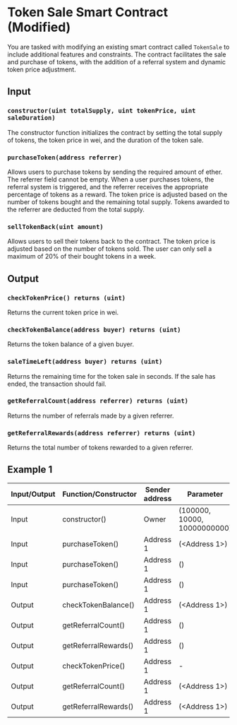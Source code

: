 # Token Sale Smart Contract (Modified)

You are tasked with modifying an existing smart contract called `TokenSale` to include additional features and constraints. The contract facilitates the sale and purchase of tokens, with the addition of a referral system and dynamic token price adjustment.

## Input

### `constructor(uint totalSupply, uint tokenPrice, uint saleDuration)`

The constructor function initializes the contract by setting the total supply of tokens, the token price in wei, and the duration of the token sale.

### `purchaseToken(address referrer)`

Allows users to purchase tokens by sending the required amount of ether. The referrer field cannot be empty. When a user purchases tokens, the referral system is triggered, and the referrer receives the appropriate percentage of tokens as a reward. The token price is adjusted based on the number of tokens bought and the remaining total supply. Tokens awarded to the referrer are deducted from the total supply.

### `sellTokenBack(uint amount)`

Allows users to sell their tokens back to the contract. The token price is adjusted based on the number of tokens sold. The user can only sell a maximum of 20% of their bought tokens in a week.

## Output

### `checkTokenPrice() returns (uint)`

Returns the current token price in wei.

### `checkTokenBalance(address buyer) returns (uint)`

Returns the token balance of a given buyer.

### `saleTimeLeft(address buyer) returns (uint)`

Returns the remaining time for the token sale in seconds. If the sale has ended, the transaction should fail.

### `getReferralCount(address referrer) returns (uint)`

Returns the number of referrals made by a given referrer.

### `getReferralRewards(address referrer) returns (uint)`

Returns the total number of tokens rewarded to a given referrer.

## Example 1

| Input/Output | Function/Constructor | Sender address | Parameter                    | Value(Wei) | Expected output  |
| ------------ | -------------------- | -------------- | ---------------------------- | ---------- | ---------------- |
| Input        | constructor()        | Owner          | (100000, 10000, 10000000000) | -          | -                |
| Input        | purchaseToken()      | Address 1      | (<Address 1>)                | 500000000  | Transaction Fail |
| Input        | purchaseToken()      | Address 1      | (<Owner>)                    | 500000000  | -                |
| Input        | purchaseToken()      | Address 1      | (<Owner>)                    | 500000000  | Transaction Fail |
| Output       | checkTokenBalance()  | Address 1      | (<Address 1>)                | -          | 50000            |
| Output       | getReferralCount()   | Address 1      | (<Owner>)                    | -          | 1                |
| Output       | getReferralRewards() | Address 1      | (<Owner>)                    | -          | 2500             |
| Output       | checkTokenPrice()    | Address 1      | -                            | -          | 12500            |
| Output       | getReferralCount()   | Address 1      | (<Address 1>)                | -          | 0                |
| Output       | getReferralRewards() | Address 1      | (<Address 1>)                | -          | 0                |
